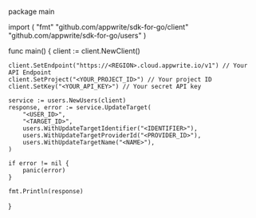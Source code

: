 package main

import (
    "fmt"
    "github.com/appwrite/sdk-for-go/client"
    "github.com/appwrite/sdk-for-go/users"
)

func main() {
    client := client.NewClient()

    client.SetEndpoint("https://<REGION>.cloud.appwrite.io/v1") // Your API Endpoint
    client.SetProject("<YOUR_PROJECT_ID>") // Your project ID
    client.SetKey("<YOUR_API_KEY>") // Your secret API key

    service := users.NewUsers(client)
    response, error := service.UpdateTarget(
        "<USER_ID>",
        "<TARGET_ID>",
        users.WithUpdateTargetIdentifier("<IDENTIFIER>"),
        users.WithUpdateTargetProviderId("<PROVIDER_ID>"),
        users.WithUpdateTargetName("<NAME>"),
    )

    if error != nil {
        panic(error)
    }

    fmt.Println(response)
}
